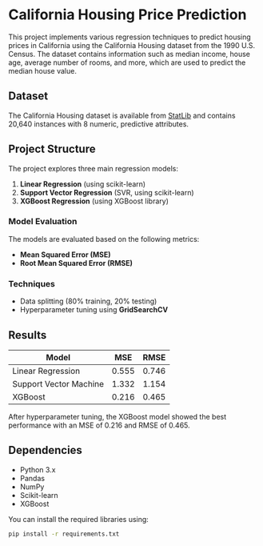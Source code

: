 # California Housing Price Prediction

This project implements various regression techniques to predict housing prices in California using the California Housing dataset from the 1990 U.S. Census. The dataset contains information such as median income, house age, average number of rooms, and more, which are used to predict the median house value.

## Dataset

The California Housing dataset is available from [StatLib](https://www.dcc.fc.up.pt/~ltorgo/Regression/cal_housing.html) and contains 20,640 instances with 8 numeric, predictive attributes.

## Project Structure

The project explores three main regression models:

1. **Linear Regression** (using scikit-learn)
2. **Support Vector Regression** (SVR, using scikit-learn)
3. **XGBoost Regression** (using XGBoost library)

### Model Evaluation

The models are evaluated based on the following metrics:
- **Mean Squared Error (MSE)**
- **Root Mean Squared Error (RMSE)**

### Techniques

- Data splitting (80% training, 20% testing)
- Hyperparameter tuning using **GridSearchCV**

## Results

| Model                 | MSE   | RMSE  |
|-----------------------|-------|-------|
| Linear Regression      | 0.555 | 0.746 |
| Support Vector Machine | 1.332 | 1.154 |
| XGBoost               | 0.216 | 0.465 |

After hyperparameter tuning, the XGBoost model showed the best performance with an MSE of 0.216 and RMSE of 0.465.

## Dependencies

- Python 3.x
- Pandas
- NumPy
- Scikit-learn
- XGBoost

You can install the required libraries using:
```bash
pip install -r requirements.txt
